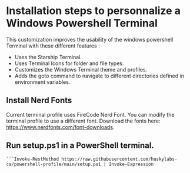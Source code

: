 # Installation steps to personnalize a Windows Powershell Terminal
This customization improves the usability of the windows powershell Terminal with these different features :
- Uses the Starship Terminal.
- Uses Terminal Icons for folder and file types.
- Customizes the Windows Terminal theme and profiles.
- Adds the goto command to navigate to different directories defined in environment variables.

## Install Nerd Fonts
Current terminal profile uses FireCode Nerd Font. You can modify the terminal profile to use a different font. Download the fonts here: https://www.nerdfonts.com/font-downloads.

## Run setup.ps1 in a PowerShell terminal.
```pwsh
```Invoke-RestMethod https://raw.githubusercontent.com/huskylabs-ca/powershell-profile/main/setup.ps1 | Invoke-Expression
```
